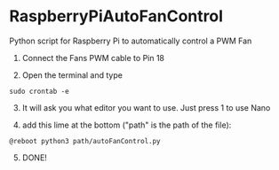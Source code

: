 # RaspberryPiAutoFanControl
Python script for Raspberry Pi to automatically control a PWM Fan

1. Connect the Fans PWM cable to Pin 18

2. Open the terminal and type
```
sudo crontab -e
```

3. It will ask you what editor you want to use.
Just press 1 to use Nano

4. add this lime at the bottom ("path" is the path of the file):
```
@reboot python3 path/autoFanControl.py
```

5. DONE!
